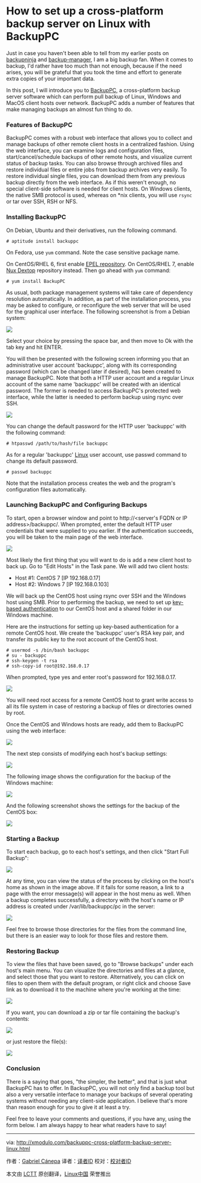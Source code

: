How to set up a cross-platform backup server on Linux with BackupPC
================================================================================
Just in case you haven't been able to tell from my earlier posts on [backupninja][1] and [backup-manager][2], I am a big backup fan. When it comes to backup, I'd rather have too much than not enough, because if the need arises, you will be grateful that you took the time and effort to generate extra copies of your important data.

In this post, I will introduce you to [BackupPC][3], a cross-platform backup server software which can perform pull backup of Linux, Windows and MacOS client hosts over network. BackupPC adds a number of features that make managing backups an almost fun thing to do.

### Features of BackupPC ###

BackupPC comes with a robust web interface that allows you to collect and manage backups of other remote client hosts in a centralized fashion. Using the web interface, you can examine logs and configuration files, start/cancel/schedule backups of other remote hosts, and visualize current status of backup tasks. You can also browse through archived files and restore individual files or entire jobs from backup archives very easily. To restore individual single files, you can download them from any previous backup directly from the web interface. As if this weren't enough, no special client-side software is needed for client hosts. On Windows clients, the native SMB protocol is used, whereas on *nix clients, you will use `rsync` or tar over SSH, RSH or NFS.

### Installing BackupPC ###

On Debian, Ubuntu and their derivatives, run the following command.

    # aptitude install backuppc 

On Fedora, use `yum` command. Note the case sensitive package name.

On CentOS/RHEL 6, first enable [EPEL repository][4]. On CentOS/RHEL 7, enable [Nux Dextop][5] repository instead. Then go ahead with `yum` command:

    # yum install BackupPC 

As usual, both package management systems will take care of dependency resolution automatically. In addition, as part of the installation process, you may be asked to configure, or reconfigure the web server that will be used for the graphical user interface. The following screenshot is from a Debian system:

![](https://farm8.staticflickr.com/7573/16163781711_6218b620ef_c.jpg)

Select your choice by pressing the space bar, and then move to Ok with the tab key and hit ENTER.

You will then be presented with the following screen informing you that an administrative user account 'backuppc', along with its corresponding password (which can be changed later if desired), has been created to manage BackupPC. Note that both a HTTP user account and a regular Linux account of the same name 'backuppc' will be created with an identical password. The former is needed to access BackupPC's protected web interface, while the latter is needed to perform backup using rsync over SSH.

![](https://farm8.staticflickr.com/7579/15979622809_25e734658d_c.jpg)

You can change the default password for the HTTP user 'backuppc' with the following command:

    # htpasswd /path/to/hash/file backuppc 

As for a regular 'backuppc' [Linux][6] user account, use passwd command to change its default password.

    # passwd backuppc 

Note that the installation process creates the web and the program's configuration files automatically.

### Launching BackupPC and Configuring Backups ###

To start, open a browser window and point to http://<server's FQDN or IP address>/backuppc/. When prompted, enter the default HTTP user credentials that were supplied to you earlier. If the authentication succeeds, you will be taken to the main page of the web interface.

![](https://farm9.staticflickr.com/8601/15543330314_f6fdaa235e_z.jpg)

Most likely the first thing that you will want to do is add a new client host to back up. Go to "Edit Hosts" in the Task pane. We will add two client hosts:

- Host #1: CentOS 7 [IP 192.168.0.17]
- Host #2: Windows 7 [IP 192.168.0.103] 

We will back up the CentOS host using rsync over SSH and the Windows host using SMB. Prior to performing the backup, we need to set up [key-based authentication][7] to our CentOS host and a shared folder in our Windows machine.

Here are the instructions for setting up key-based authentication for a remote CentOS host. We create the 'backuppc' user's RSA key pair, and transfer its public key to the root account of the CentOS host.

    # usermod -s /bin/bash backuppc
    # su - backuppc
    # ssh-keygen -t rsa
    # ssh-copy-id root@192.168.0.17 

When prompted, type yes and enter root's password for 192.168.0.17.

![](https://farm8.staticflickr.com/7496/16164929932_8fc817125d_b.jpg)

You will need root access for a remote CentOS host to grant write access to all its file system in case of restoring a backup of files or directories owned by root.

Once the CentOS and Windows hosts are ready, add them to BackupPC using the web interface:

![](https://farm9.staticflickr.com/8586/15979622709_76c2dcf68c_z.jpg)

The next step consists of modifying each host's backup settings:

![](https://farm8.staticflickr.com/7461/16163781611_765c147f9f_z.jpg)

The following image shows the configuration for the backup of the Windows machine:

![](https://farm8.staticflickr.com/7480/16139884676_bddfafed75_z.jpg)

And the following screenshot shows the settings for the backup of the CentOS box:

![](https://farm8.staticflickr.com/7557/16139884666_34ff8fd858_z.jpg)

### Starting a Backup ###

To start each backup, go to each host's settings, and then click "Start Full Backup":

![](https://farm8.staticflickr.com/7536/15978247428_458c023f4c.jpg)

At any time, you can view the status of the process by clicking on the host's home as shown in the image above. If it fails for some reason, a link to a page with the error message(s) will appear in the host menu as well. When a backup completes successfully, a directory with the host's name or IP address is created under /var/lib/backuppc/pc in the server:

![](https://farm8.staticflickr.com/7549/16165680115_196ee42a49_z.jpg)

Feel free to browse those directories for the files from the command line, but there is an easier way to look for those files and restore them.

### Restoring Backup ###

To view the files that have been saved, go to "Browse backups" under each host's main menu. You can visualize the directories and files at a glance, and select those that you want to restore. Alternatively, you can click on files to open them with the default program, or right click and choose Save link as to download it to the machine where you're working at the time:

![](https://farm8.staticflickr.com/7506/16165680105_bd5883e0da_c.jpg)

If you want, you can download a zip or tar file containing the backup's contents:

![](https://farm8.staticflickr.com/7507/15978247398_18e81667cd_z.jpg)

or just restore the file(s):

![](https://farm8.staticflickr.com/7545/15545911003_2aca8a36fc_z.jpg)

### Conclusion ###

There is a saying that goes, "the simpler, the better", and that is just what BackupPC has to offer. In BackupPC, you will not only find a backup tool but also a very versatile interface to manage your backups of several operating systems without needing any client-side application. I believe that's more than reason enough for you to give it at least a try. 

Feel free to leave your comments and questions, if you have any, using the form below. I am always happy to hear what readers have to say!

--------------------------------------------------------------------------------

via: http://xmodulo.com/backuppc-cross-platform-backup-server-linux.html

作者：[Gabriel Cánepa][a]
译者：[译者ID](https://github.com/译者ID)
校对：[校对者ID](https://github.com/校对者ID)

本文由 [LCTT](https://github.com/LCTT/TranslateProject) 原创翻译，[Linux中国](http://linux.cn/) 荣誉推出

[a]:http://xmodulo.com/author/gabriel
[1]:http://xmodulo.com/backup-debian-system-backupninja.html
[2]:http://xmodulo.com/linux-backup-manager.html
[3]:http://backuppc.sourceforge.net/
[4]:http://xmodulo.com/how-to-set-up-epel-repository-on-centos.html
[5]:http://ask.xmodulo.com/enable-nux-dextop-repository-centos-rhel.html
[6]:http://xmodulo.com/recommend/linuxguide
[7]:http://xmodulo.com/how-to-enable-ssh-login-without.html